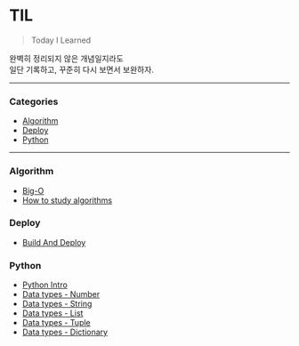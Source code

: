 # TIL

> Today I Learned

완벽히 정리되지 않은 개념일지라도  
일단 기록하고, 꾸준히 다시 보면서 보완하자.

---

### Categories

* [Algorithm](#Algorithm)
* [Deploy](#Deploy)
* [Python](#Python)

---

### Algorithm

- [Big-O](Algorithm/Big-O.md)
- [How to study algorithms](Algorithm/How-to-study-algorithms.md)

### Deploy

- [Build And Deploy](Deploy/Build-and-Deploy.md)

### Python

- [Python Intro](Python/01-Python-Intro.md)
- [Data types - Number](Python/02-1-Data-types-Number.md)
- [Data types - String](Python/02-2-Data-types-String.md)
- [Data types - List](Python/02-3-Data-types-List.md)
- [Data types - Tuple](Python/02-4-Data-types-Tuple.md)
- [Data types - Dictionary](Python/02-5-Data-types-Dictionary.md)
